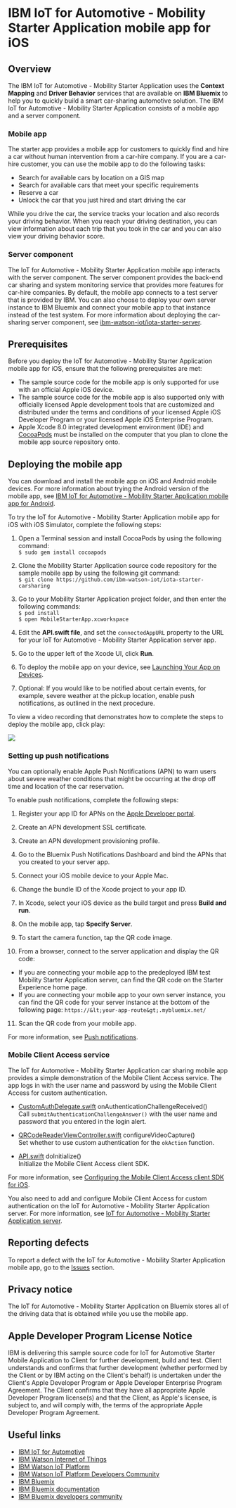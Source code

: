 # IBM IoT for Automotive - Mobility Starter Application mobile app for iOS

## Overview
The IBM IoT for Automotive - Mobility Starter Application uses the **Context Mapping** and **Driver Behavior** services that are available on **IBM Bluemix** to help you to quickly build a smart car-sharing automotive solution. The IBM IoT for Automotive - Mobility Starter Application consists of a mobile app and a server component.

### Mobile app
The starter app provides a mobile app for customers to quickly find and hire a car without human intervention from a car-hire company. If you are a car-hire customer, you can use the mobile app to do the following tasks:

- Search for available cars by location on a GIS map
- Search for available cars that meet your specific requirements
- Reserve a car 
- Unlock the car that you just hired and start driving the car
 
While you drive the car, the service tracks your location and also records your driving behavior. When you reach your driving destination, you can view information about each trip that you took in the car and you can also view your driving behavior score.

### Server component
The IoT for Automotive - Mobility Starter Application mobile app interacts with the server component. The server component provides the back-end car sharing and system monitoring service that provides more features for car-hire companies. By default, the mobile app connects to a test server that is provided by IBM. You can also choose to deploy your own server instance to IBM Bluemix and connect your mobile app to that instance instead of the test system. For more information about deploying the car-sharing server component, see [ibm-watson-iot/iota-starter-server](https://github.com/ibm-watson-iot/iota-starter-server).

## Prerequisites

Before you deploy the IoT for Automotive - Mobility Starter Application mobile app for iOS, ensure that the following prerequisites are met:

- The sample source code for the mobile app is only supported for use with an official Apple iOS device.
- The sample source code for the mobile app is also supported only with officially licensed Apple development tools that are customized and distributed under the terms and conditions of your licensed Apple iOS Developer Program or your licensed Apple iOS Enterprise Program.
- Apple Xcode 8.0 integrated development environment (IDE) and [CocoaPods](https://cocoapods.org/) must be installed on the computer that you plan to clone the mobile app source repository onto.

## Deploying the mobile app

You can download and install the mobile app on iOS and Android mobile devices. For more information about trying the Android version of the mobile app, see [IBM IoT for Automotive - Mobility Starter Application mobile app for Android](https://github.com/ibm-watson-iot/iota-starter-carsharing-android).

To try the IoT for Automotive - Mobility Starter Application mobile app for iOS with iOS Simulator, complete the following steps:

1. Open a Terminal session and install CocoaPods by using the following command:   
```$ sudo gem install cocoapods```    
2. Clone the Mobility Starter Application source code repository for the sample mobile app by using the following git command:  
```$ git clone https://github.com/ibm-watson-iot/iota-starter-carsharing```   
3. Go to your Mobility Starter Application project folder, and then enter the following commands:   
```$ pod install```  
```$ open MobileStarterApp.xcworkspace```

4. Edit the **API.swift file**, and set the `connectedAppURL` property to the URL for your IoT for Automotive - Mobility Starter Application server app.

5. Go to the upper left of the Xcode UI, click **Run**.

6. To deploy the mobile app on your device, see [Launching Your App on Devices](https://developer.apple.com/library/content/documentation/IDEs/Conceptual/AppDistributionGuide/LaunchingYourApponDevices/LaunchingYourApponDevices.html).

7. Optional: If you would like to be notified about certain events, for example, severe weather at the pickup location, enable push notifications, as outlined in the next procedure.

To view a video recording that demonstrates how to complete the steps to deploy the mobile app, click play:

[![](XcodePreview.jpg)](https://www.youtube.com/watch?v=9O5uoPsn0LA "Instructions")  

### Setting up push notifications

You can optionally enable Apple Push Notifications (APN) to warn users about severe weather conditions that might be occurring at the drop off time and location of the car reservation.

To enable push notifications, complete the following steps:

1. Register your app ID for APNs on the [Apple Developer portal](https://developer.apple.com/).

2. Create an APN development SSL certificate.

3. Create an APN development provisioning profile.

4. Go to the Bluemix Push Notifications Dashboard and bind the APNs that you created to your server app.

5. Connect your iOS mobile device to your Apple Mac.

6. Change the bundle ID of the Xcode project to your app ID.

7. In Xcode, select your iOS device as the build target and press **Build and run**.

8. On the mobile app, tap **Specify Server**.

9. To start the camera function, tap the QR code image.

10. From a browser, connect to the server application and display the QR code:
  - If you are connecting your mobile app to the predeployed IBM test Mobility Starter Application server,  can find the QR code on the Starter Experience home page.
  - If you are connecting your mobile app to your own server instance, you can find the QR code for your server instance at the bottom of the following page: `https://&lt;your-app-route&gt;.mybluemix.net/`
  
11. Scan the QR code from your mobile app.

For more information, see [Push notifications](https://console.ng.bluemix.net/docs/services/mobilepush/t_push_provider_ios.html).

### Mobile Client Access service

The IoT for Automotive - Mobility Starter Application car sharing mobile app provides a simple demonstration of the Mobile Client Access service. The app logs in with the user name and password by using the  Mobile Client Access for custom authentication.

* [CustomAuthDelegate.swift](MobileStarterApp/CustomAuthDelegate.swift) onAuthenticationChallengeReceived()  
Call `submitAuthenticationChallengeAnswer()` with the user name and password that you entered in the login alert.

* [QRCodeReaderViewController.swift](MobileStarterApp/QRCodeReaderViewController.swift) configureVideoCapture()  
Set whether to use custom authentication for the `okAction` function.

* [API.swift](MobileStarterApp/API.swift) doInitialize()  
Initialize the Mobile Client Access client SDK.

For more information, see [Configuring the Mobile Client Access client SDK for iOS](https://console.ng.bluemix.net/docs/services/mobileaccess/custom-auth-ios-swift-sdk.html).

You also need to add and configure Mobile Client Access for custom authentication on the IoT for Automotive - Mobility Starter Application server. For more information, see [IoT for Automotive - Mobility Starter Application server]( https://github.com/ibm-watson-iot/iota-starter-server).

## Reporting defects
To report a defect with the IoT for Automotive - Mobility Starter Application mobile app, go to the [Issues](https://github.com/ibm-watson-iot/iota-starter-carsharing/issues) section.

## Privacy notice
The IoT for Automotive - Mobility Starter Application on Bluemix stores all of the driving data that is obtained while you use the mobile app.

## Apple Developer Program License Notice

IBM is delivering this sample source code for IoT for Automotive Starter Mobile Application to Client for further development, build and test. Client understands and confirms that further development (whether performed by the Client or by IBM acting on the Client's behalf) is undertaken under the Client's Apple Developer Program or Apple Developer Enterprise Program Agreement. The Client confirms that they have all appropriate Apple Developer Program license(s) and that the Client, as Apple's licensee, is subject to, and will comply with, the terms of the appropriate Apple Developer Program Agreement.

## Useful links

- [IBM IoT for Automotive](http://www.ibm.com/internet-of-things/iot-industry/iot-automotive)
- [IBM Watson Internet of Things](http://www.ibm.com/internet-of-things/)  
- [IBM Watson IoT Platform](http://www.ibm.com/internet-of-things/iot-solutions/watson-iot-platform/)   
- [IBM Watson IoT Platform Developers Community](https://developer.ibm.com/iotplatform/)
- [IBM Bluemix](https://bluemix.net/)  
- [IBM Bluemix documentation](https://www.ng.bluemix.net/docs/)  
- [IBM Bluemix developers community](http://developer.ibm.com/bluemix)  
